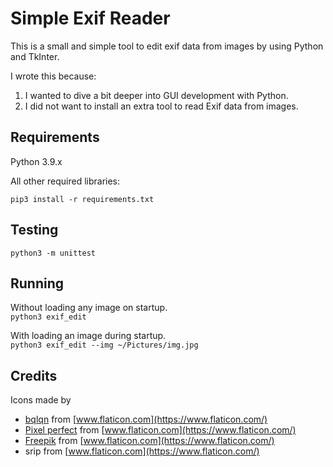 # Simple Exif Reader

This is a small and simple tool to edit exif data from images by using Python and TkInter.

I wrote this because:
 1. I wanted to dive a bit deeper into GUI development with Python.
 2. I did not want to install an extra tool to read Exif data from images.

## Requirements
Python 3.9.x

All other required libraries:

`pip3 install -r requirements.txt`

## Testing
`python3 -m unittest`

## Running
Without loading any image on startup.<br/>
`python3 exif_edit`

With loading an image during startup.<br/>
`python3 exif_edit --img ~/Pictures/img.jpg`

## Credits

 Icons made by

* [bqlqn](https://www.flaticon.com/authors/bqlqn) from [www.flaticon.com](https://www.flaticon.com/)
* [Pixel perfect](https://www.flaticon.com/authors/pixel-perfect) from [www.flaticon.com](https://www.flaticon.com/)
* [Freepik](https://www.freepik.com) from [www.flaticon.com](https://www.flaticon.com/)
* srip from [www.flaticon.com](https://www.flaticon.com/)